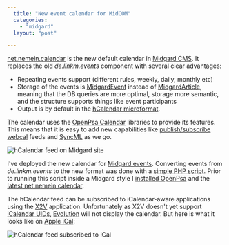 ```yaml
---
  title: "New event calendar for MidCOM"
  categories: 
    - "midgard"
  layout: "post"

---
```

[net.nemein.calendar][1] is the new default calendar in [Midgard CMS][2]. It replaces the old _de.linkm.events_ component with several clear advantages:

* Repeating events support (different rules, weekly, daily, monthly etc)
* Storage of the events is [MidgardEvent][7] instead of [MidgardArticle][8], meaning that the 
  DB queries are more optimal, storage more semantic, and the structure supports 
  things like event participants
* Output is by default in the [hCalendar microformat][3].

The calendar uses the [OpenPsa Calendar][4] libraries to provide its features. This means that it is easy to add new capabilities like [publish/subscribe webcal][5] feeds and [SyncML][6] as we go.

![hCalendar feed on Midgard site](https://s3.eu-central-1.amazonaws.com/bergie-iki-fi/midgard-site-hcalendar.jpg)

I've deployed the new calendar for [Midgard events][9]. Converting events from _de.linkm.events_ to the new format was done with a [simple PHP script][10]. Prior to running this script inside a Midgard style I [installed OpenPsa][11] and the [latest net.nemein.calendar][12].

The hCalendar feed can be subscribed to iCalendar-aware applications using the [X2V][13] application. Unfortunately as X2V doesn't yet support [iCalendar UIDs][14], [Evolution][15] will not display the calendar. But here is what it looks like on [Apple iCal][16]:

![hCalendar feed subscribed to iCal](https://s3.eu-central-1.amazonaws.com/bergie-iki-fi/ical-hcalendar.jpg)

[1]: http://www.midgard-project.org/midcom-permalink-494b568ce5a2735decf2593742e9dc98
[2]: http://www.midgard-project.org/midgard/
[3]: http://www.microformats.org/wiki/hcalendar
[4]: http://www.openpsa.org/
[5]: http://www.nemein.com/people/rambo/calendar_webdav.html
[6]: http://www.nemein.com/people/rambo/calendar_syncml.html
[7]: http://www.midgard-project.org/midcom-permalink-94fa39c53f83015f3089171525999fdb
[8]: http://www.midgard-project.org/midcom-permalink-3dff352892fce8eecd49334531c865cf
[9]: http://www.midgard-project.org/midcom-permalink-51adc309c408d85d2c417493ce1d6566
[10]: http://www.nehmer.net/~bergie/convert-event-topics.phps
[11]: http://www.openpsa.org/documentation/installation/
[12]: http://www.nehmer.net/~bergie/calendar.tgz
[13]: http://suda.co.uk/projects/X2V/
[14]: http://microformats.org/wiki/hcalendar-brainstorming#UID_handling
[15]: http://www.gnome.org/projects/evolution/
[16]: http://www.apple.com/macosx/features/ical/
